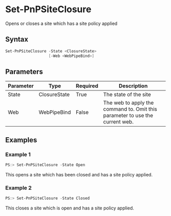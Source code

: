 # Set-PnPSiteClosure
Opens or closes a site which has a site policy applied
## Syntax
```powershell
Set-PnPSiteClosure -State <ClosureState>
                   [-Web <WebPipeBind>]
```


## Parameters
Parameter|Type|Required|Description
---------|----|--------|-----------
|State|ClosureState|True|The state of the site|
|Web|WebPipeBind|False|The web to apply the command to. Omit this parameter to use the current web.|
## Examples

### Example 1
```powershell
PS:> Set-PnPSiteClosure -State Open
```
This opens a site which has been closed and has a site policy applied.

### Example 2
```powershell
PS:> Set-PnPSiteClosure -State Closed
```
This closes a site which is open and has a site policy applied.
